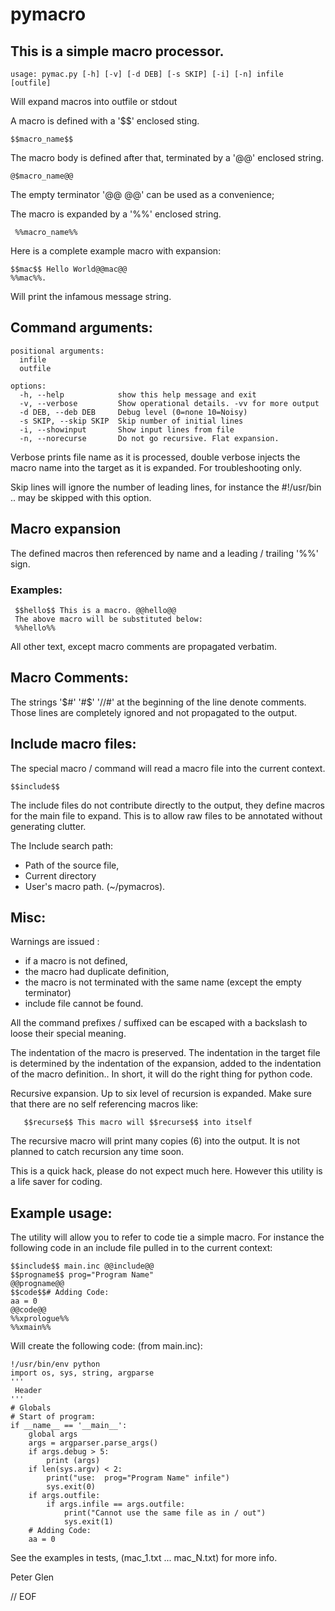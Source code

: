 # pymacro

## This is a simple macro processor.

    usage: pymac.py [-h] [-v] [-d DEB] [-s SKIP] [-i] [-n] infile [outfile]

Will expand macros into outfile or stdout

A macro is defined with a '\$\$' enclosed sting.

    $$macro_name$$

The macro body is defined after that, terminated by a '@@' enclosed string.

    @$macro_name@@

 The empty terminator '@@ @@' can be used as a convenience;

The macro is expanded by a '%%' enclosed string.

     %%macro_name%%

Here is a complete example macro with expansion:

    $$mac$$ Hello World@@mac@@
    %%mac%%.

Will print the infamous message string.

## Command arguments:

    positional arguments:
      infile
      outfile

    options:
      -h, --help            show this help message and exit
      -v, --verbose         Show operational details. -vv for more output
      -d DEB, --deb DEB     Debug level (0=none 10=Noisy)
      -s SKIP, --skip SKIP  Skip number of initial lines
      -i, --showinput       Show input lines from file
      -n, --norecurse       Do not go recursive. Flat expansion.

Verbose prints file name as it is processed, double verbose injects the macro name
into the target as it is expanded. For troubleshooting only.

Skip lines will ignore the number of leading lines, for instance the #!/usr/bin ..
may be skipped with this option.

## Macro expansion

The defined macros then referenced by name and a leading / trailing '%%' sign.

### Examples:

     $$hello$$ This is a macro. @@hello@@
     The above macro will be substituted below:
     %%hello%%

All other text, except macro comments are propagated verbatim.

## Macro Comments:

The strings '$#' '#$' '//#' at the beginning of the line denote comments.
Those lines are completely ignored and not propagated to the output.

## Include macro files:

The special macro / command will read a macro file into the current context.

    $$include$$

The include files do not contribute directly to the output, they define macros
for the main file to expand. This is to allow raw files to be annotated without
generating clutter.

The Include search path:

 * Path of the source file,
 * Current directory
 * User's macro path. (~/pymacros).

## Misc:

Warnings are issued :

 * if a macro is not defined,
 * the macro had duplicate definition,
 * the macro is not terminated with the same name (except the empty terminator)
 * include file cannot be found.

All the command prefixes / suffixed can be escaped with a backslash to
loose their special meaning.

The indentation of the macro is preserved. The indentation in the target
file is determined by the indentation of the expansion, added to the
indentation of the macro definition.. In short, it will do the
right thing for python code.

  Recursive expansion. Up to six level of recursion is expanded. Make sure that there
are no self referencing macros like:

       $$recurse$$ This macro will $$recurse$$ into itself

  The recursive macro will print many copies (6) into the output. It is not planned to
catch recursion any time soon.

This is a quick hack, please do not expect much here. However this utility is a
life saver for coding.

## Example usage:

  The utility will allow you to refer to code tie a simple macro. For instance the
following code in an include file pulled in to the current context:

    $$include$$ main.inc @@include@@
    $$progname$$ prog="Program Name"
    @@progname@@
    $$code$$# Adding Code:
    aa = 0
    @@code@@
    %%xprologue%%
    %%xmain%%

Will create the following code: (from main.inc):

    !/usr/bin/env python
    import os, sys, string, argparse
    '''
     Header
    '''
    # Globals
    # Start of program:
    if __name__ == '__main__':
        global args
        args = argparser.parse_args()
        if args.debug > 5:
            print (args)
        if len(sys.argv) < 2:
            print("use:  prog="Program Name" infile")
            sys.exit(0)
        if args.outfile:
            if args.infile == args.outfile:
                print("Cannot use the same file as in / out")
                sys.exit(1)
        # Adding Code:
        aa = 0

 See the examples in tests, (mac_1.txt ... mac_N.txt) for more info.

 Peter Glen

// EOF
